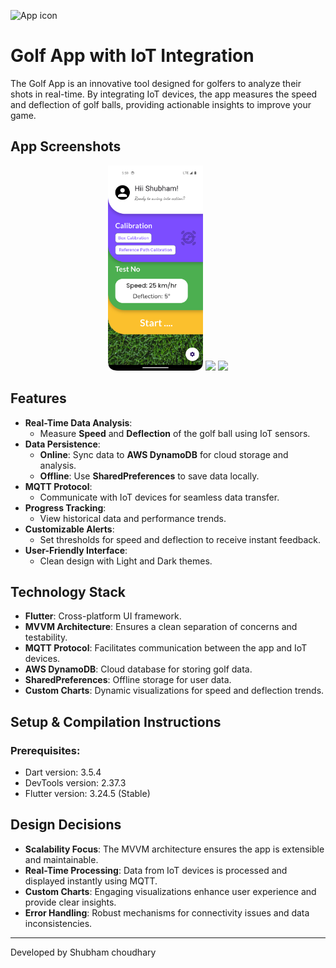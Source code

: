 ![App icon](images/autobot.png)

# Golf App with IoT Integration

The Golf App is an innovative tool designed for golfers to analyze their shots in real-time. By integrating IoT devices, the app measures the speed and deflection of golf balls, providing actionable insights to improve your game.

## App Screenshots

<p align="center">
  <img src="App_ss/1.png" width="30%" />
  <img src="App_ss/2.png" width="30%" />
  <img src="App_ss/3.png" width="30%" />
</p>

## Features

- **Real-Time Data Analysis**:
  - Measure **Speed** and **Deflection** of the golf ball using IoT sensors.
- **Data Persistence**:
  - **Online**: Sync data to **AWS DynamoDB** for cloud storage and analysis.
  - **Offline**: Use **SharedPreferences** to save data locally.
- **MQTT Protocol**:
  - Communicate with IoT devices for seamless data transfer.
- **Progress Tracking**:
  - View historical data and performance trends.
- **Customizable Alerts**:
  - Set thresholds for speed and deflection to receive instant feedback.
- **User-Friendly Interface**:
  - Clean design with Light and Dark themes.


## Technology Stack

- **Flutter**: Cross-platform UI framework.
- **MVVM Architecture**: Ensures a clean separation of concerns and testability.
- **MQTT Protocol**: Facilitates communication between the app and IoT devices.
- **AWS DynamoDB**: Cloud database for storing golf data.
- **SharedPreferences**: Offline storage for user data.
- **Custom Charts**: Dynamic visualizations for speed and deflection trends.

## Setup & Compilation Instructions

### Prerequisites:
- Dart version: 3.5.4
- DevTools version: 2.37.3
- Flutter version: 3.24.5 (Stable)


## Design Decisions

- **Scalability Focus**: The MVVM architecture ensures the app is extensible and maintainable.
- **Real-Time Processing**: Data from IoT devices is processed and displayed instantly using MQTT.
- **Custom Charts**: Engaging visualizations enhance user experience and provide clear insights.
- **Error Handling**: Robust mechanisms for connectivity issues and data inconsistencies.

---
Developed by Shubham choudhary
